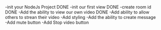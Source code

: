 -init your NodeJs Project DONE
-init our first view DONE
-create room id DONE
-Add the ability to view our own video DONE
-Add ability to allow others to strean their video
-Add styling
-Add the ability to create message
-Add mute button
-Add Stop video button